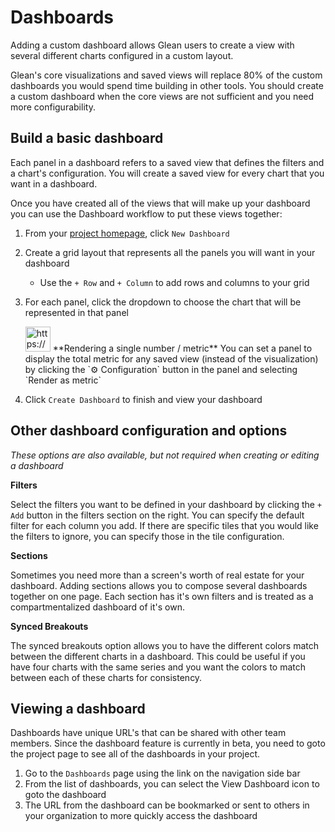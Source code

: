# Dashboards

Adding a custom dashboard allows Glean users to create a view with several different charts configured in a custom layout.

Glean's core visualizations and saved views will replace 80% of the custom dashboards you would spend time building in other tools.  You should create a custom dashboard when the core views are not sufficient and you need more configurability.

## Build a basic dashboard

Each panel in a dashboard refers to a saved view that defines the filters and a chart's configuration.  You will create a saved view for every chart that you want in a dashboard.

Once you have created all of the views that will make up your dashboard you can use the Dashboard workflow to put these views together:

1. From your [project homepage](https://glean.io/app/), click `New Dashboard`
2. Create a grid layout that represents all the panels you will want in your dashboard
    - Use the `+ Row`  and `+ Column` to add rows and columns to your grid
3. For each panel, click the dropdown to choose the chart that will be represented in that panel
    
    <aside>
    <img src="https://glean.io/img/icons/info-sign.svg" alt="https://glean.io/img/icons/info-sign.svg" width="40px" /> **Rendering a single number / metric**
    You can set a panel to display the total metric for any saved view (instead of the visualization) by clicking the `⚙️ Configuration` button in the panel and selecting `Render as metric`
    
    </aside>
    
4. Click `Create Dashboard` to finish and view your dashboard

## Other dashboard configuration and options

*These options are also available, but not required when creating or editing a dashboard*

**Filters**

Select the filters you want to be defined in your dashboard by clicking the `+ Add` button in the filters section on the right.  You can specify the default filter for each column you add.  If there are specific tiles that you would like the filters to ignore, you can specify those in the tile configuration.

**Sections**

Sometimes you need more than a screen's worth of real estate for your dashboard.  Adding sections allows you to compose several dashboards together on one page.  Each section has it's own filters and is treated as a compartmentalized dashboard of it's own.

**Synced Breakouts**

The synced breakouts option allows you to have the different colors match between the different charts in a dashboard.  This could be useful if you have four charts with the same series and you want the colors to match between each of these charts for consistency.

## Viewing a dashboard

Dashboards have unique URL's that can be shared with other team members.  Since the dashboard feature is currently in beta, you need to goto the project page to see all of the dashboards in your project.

1. Go to the `Dashboards` page using the link on the navigation side bar
2. From the list of dashboards, you can select the View Dashboard icon to goto the dashboard
3. The URL from the dashboard can be bookmarked or sent to others in your organization to more quickly access the dashboard